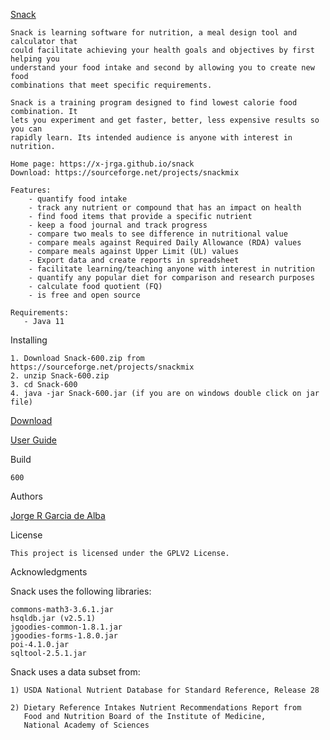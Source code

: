 [Snack](https://x-jrga.github.io/snack "Snack: Learning Software for Nutrition")

    Snack is learning software for nutrition, a meal design tool and calculator that
    could facilitate achieving your health goals and objectives by first helping you 
    understand your food intake and second by allowing you to create new food
    combinations that meet specific requirements.
    
    Snack is a training program designed to find lowest calorie food combination. It
    lets you experiment and get faster, better, less expensive results so you can 
    rapidly learn. Its intended audience is anyone with interest in nutrition.
    
    Home page: https://x-jrga.github.io/snack
    Download: https://sourceforge.net/projects/snackmix
    
    Features:
        - quantify food intake
        - track any nutrient or compound that has an impact on health
        - find food items that provide a specific nutrient
        - keep a food journal and track progress
        - compare two meals to see difference in nutritional value
        - compare meals against Required Daily Allowance (RDA) values
        - compare meals against Upper Limit (UL) values
        - Export data and create reports in spreadsheet
        - facilitate learning/teaching anyone with interest in nutrition
        - quantify any popular diet for comparison and research purposes
        - calculate food quotient (FQ)
        - is free and open source
    
    Requirements:
       - Java 11

Installing

    1. Download Snack-600.zip from https://sourceforge.net/projects/snackmix
    2. unzip Snack-600.zip
    3. cd Snack-600
    4. java -jar Snack-600.jar (if you are on windows double click on jar file) 
    
[Download](https://sourceforge.net/projects/snackmix "Snack: Learning Software for Nutrition")

[User Guide](https://x-jrga.github.io/snack "Snack: Learning Software for Nutrition")

Build
 
    600

Authors

[Jorge R Garcia de Alba](https://x-jrga.github.io "Snack: Learning Software for Nutrition")

License

    This project is licensed under the GPLV2 License.

Acknowledgments

Snack uses the following libraries:

    commons-math3-3.6.1.jar
    hsqldb.jar (v2.5.1)
    jgoodies-common-1.8.1.jar
    jgoodies-forms-1.8.0.jar
    poi-4.1.0.jar
    sqltool-2.5.1.jar
   
Snack uses a data subset from:

    1) USDA National Nutrient Database for Standard Reference, Release 28
    
    2) Dietary Reference Intakes Nutrient Recommendations Report from 
       Food and Nutrition Board of the Institute of Medicine, 
       National Academy of Sciences
